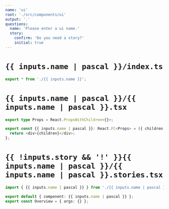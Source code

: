 ```yaml
---
name: 'ui'
root: './src/components/ui'
output: '.'
questions:
  name: 'Please enter a ui name.'
  story:
    confirm: 'Do you need a story?'
    initial: true
---
```


# `{{ inputs.name | pascal }}/index.ts`

```typescript
export * from './{{ inputs.name }}';
```

# `{{ inputs.name | pascal }}/{{ inputs.name | pascal }}.tsx`

```typescript
export type Props = React.PropsWithChildren<{}>;

export const {{ inputs.name | pascal }}: React.FC<Props> = ({ children }) => {
  return <div>{children}</div>;
};
```

# `{{ !inputs.story && '!' }}{{ inputs.name | pascal }}/{{ inputs.name | pascal }}.stories.tsx`

```typescript
import { {{ inputs.name | pascal }} } from './{{ inputs.name | pascal }}';

export default { component: {{ inputs.name | pascal }} };
export const Overview = { args: {} };
```
